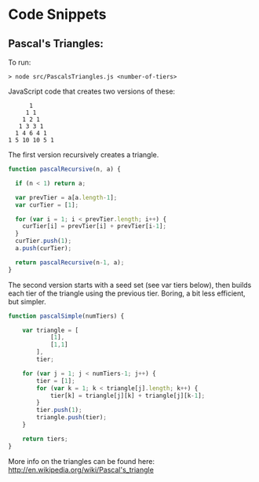 Code Snippets
===========================

Pascal's Triangles:
---------------------------

To run:

    > node src/PascalsTriangles.js <number-of-tiers>

JavaScript code that creates two versions of these:

          1
         1 1
        1 2 1
       1 3 3 1
      1 4 6 4 1
    1 5 10 10 5 1

The first version recursively creates a triangle. 

```javascript
function pascalRecursive(n, a) {

  if (n < 1) return a;

  var prevTier = a[a.length-1];
  var curTier = [1];

  for (var i = 1; i < prevTier.length; i++) {
    curTier[i] = prevTier[i] + prevTier[i-1];
  }
  curTier.push(1);
  a.push(curTier);

  return pascalRecursive(n-1, a);
}
```

The second version starts with a seed set (see var tiers below), then builds each tier of the triangle using the previous tier. Boring, a bit less efficient, but simpler.

```javascript
function pascalSimple(numTiers) {

	var triangle = [
			[1],
			[1,1]
		],
		tier;

	for (var j = 1; j < numTiers-1; j++) {
		tier = [1];
		for (var k = 1; k < triangle[j].length; k++) {
			tier[k] = triangle[j][k] + triangle[j][k-1];
		}
		tier.push(1);
		triangle.push(tier);
	}

	return tiers;
}
```

More info on the triangles can be found here: http://en.wikipedia.org/wiki/Pascal's_triangle
